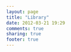 ```yaml
---
layout: page
title: "Library"
date: 2012-03-21 19:29
comments: true
sharing: true
footer: true
---
```

<div id="anobii_blogbadge_3acd8ecfca67c24b" class="anobii_blogbadge"><script type="text/javascript" language="Javascript" src="http://static.anobii.com/anobi/live/js/blogbadge_generate.js?100001"></script></div>